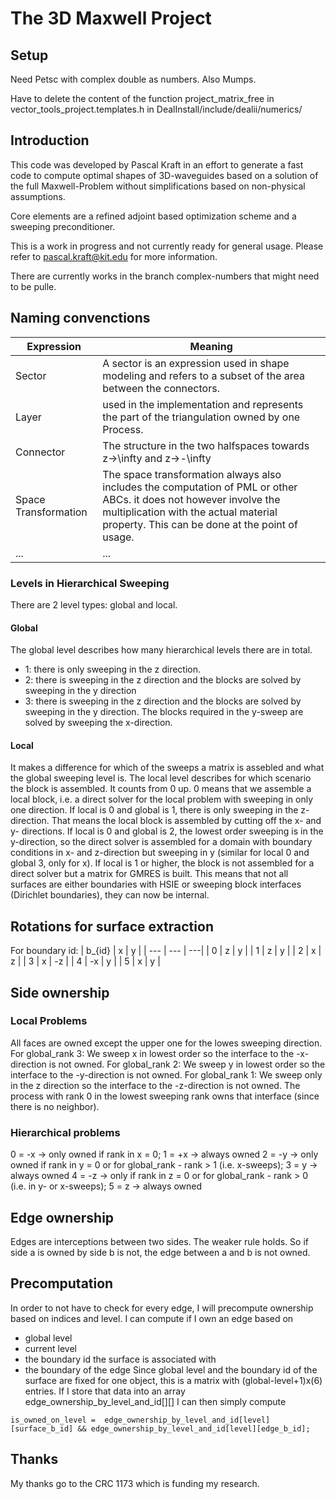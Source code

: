 # The 3D Maxwell Project

## Setup

Need Petsc with complex double as numbers. Also Mumps.

Have to delete the content of the function project_matrix_free in vector_tools_project.templates.h in DealInstall/include/dealii/numerics/


## Introduction

This code was developed by Pascal Kraft in an effort to generate a fast code to compute optimal shapes of 3D-waveguides based on a solution of the full Maxwell-Problem without simplifications based on non-physical assumptions. 

Core elements are a refined adjoint based optimization scheme and a sweeping preconditioner. 

This is a work in progress and not currently ready for general usage. Please refer to pascal.kraft@kit.edu for more information.

There are currently works in the branch complex-numbers that might need to be pulle.

## Naming convenctions

| Expression |Meaning     |
|------------|------------------------------------------------------------------------|
| Sector     | A sector is an expression used in shape modeling and refers to a subset of the area between the connectors. |
| Layer      | used in the implementation and represents the part of the triangulation owned by one Process.  |
| Connector  | The structure in the two halfspaces towards z->\infty and z->-\infty    |
| Space Transformation | The space transformation always also includes the computation of PML or other ABCs. it does not however involve the multiplication with the actual material property. This can be done at the point of usage. |
| ... | ... |

### Levels in Hierarchical Sweeping

There are 2 level types: global and local.

#### Global

The global level describes how many hierarchical levels there are in total.

- 1: there is only sweeping in the z direction.
- 2: there is sweeping in the z direction and the blocks are solved by sweeping in the y direction
- 3: there is sweeping in the z direction and the blocks are solved by sweeping in the y direction. The blocks required in the y-sweep are solved by sweeping the x-direction.

#### Local

It makes a difference for which of the sweeps a matrix is assebled and what the global sweeping level is. The local level describes for which scenario the block is assembled. It counts from 0 up. 0 means that we assemble a local block, i.e. a direct solver for the local problem with sweeping in only one direction. 
If local is 0 and global is 1, there is only sweeping in the z-direction. That means the local block is assembled by cutting off the x- and y- directions.
If local is 0 and global is 2, the lowest order sweeping is in the y-direction, so the direct solver is assembled for a domain with boundary conditions in x- and z-direction but sweeping in y (similar for local 0 and global 3, only for x).
If local is 1 or higher, the block is not assembled for a direct solver but a matrix for GMRES is built. This means that not all surfaces are either boundaries with HSIE or sweeping block interfaces (Dirichlet boundaries), they can now be internal.

## Rotations for surface extraction

For boundary id:
| b_{id} | x | y |
| --- | --- | ---|
| 0 | z | y |
| 1 | z | y |
| 2 | x | z |
| 3 | x | -z |
| 4 | -x | y |
| 5 | x | y |

## Side ownership

### Local Problems

All faces are owned except the upper one for the lowes sweeping direction.
For global_rank 3: We sweep x in lowest order so the interface to the -x-direction is not owned.
For global_rank 2: We sweep y in lowest order so the interface to the -y-direction is not owned.
For global_rank 1: We sweep only in the z direction so the interface to the -z-direction is not owned.
The process with rank 0 in the lowest sweeping rank owns that interface (since there is no neighbor).

### Hierarchical problems

0 = -x -> only owned if rank in x = 0;
1 = +x -> always owned
2 = -y -> only owned if rank in y = 0 or for global_rank - rank > 1 (i.e. x-sweeps);
3 =  y -> always owned
4 = -z -> only if rank in z = 0 or for global_rank - rank > 0 (i.e. in y- or x-sweeps);
5 =  z -> always owned

## Edge ownership

Edges are interceptions between two sides. The weaker rule holds. So if side a is owned by side b is not, the edge between a and b is not owned.

## Precomputation

In order to not have to check for every edge, I will precompute ownership based on indices and level. I can compute if I own an edge based on
- global level
- current level
- the boundary id the surface is associated with
- the boundary of the edge
Since global level and the boundary id of the surface are fixed for one object, this is a matrix with (global-level+1)x(6) entries. If I store that data into an array edge_ownership_by_level_and_id[][] I can then simply compute
``` 
is_owned_on_level =  edge_ownership_by_level_and_id[level][surface_b_id] && edge_ownership_by_level_and_id[level][edge_b_id];
```


## Thanks

My thanks go to the CRC 1173 which is funding my research.
